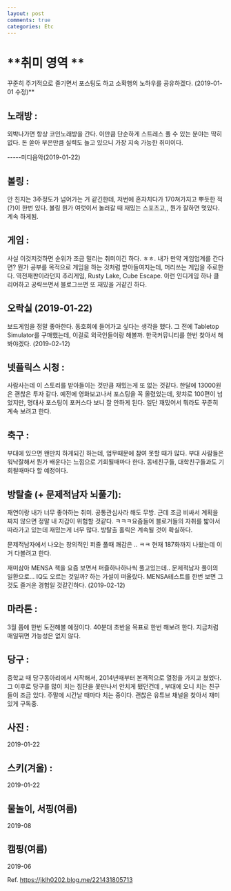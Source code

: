 ```yaml
---
layout: post
comments: true
categories: Etc
---
```


# **취미 영역 **

꾸준히 주기적으로 즐기면서 포스팅도 하고 소확행의 노하우를 공유하겠다. (2019-01-01 수정)**





## 노래방 : 

외박나가면 항상 코인노래방을 간다. 이만큼 단순하게 스트레스 풀 수 있는 분야는 딱히 없다. 돈 쏟아 부은만큼 실력도 늘고 있으니 가장 지속 가능한 취미이다.

-----미디음악(2019-01-22)



## 볼링 : 

안 친지는 3주정도가 넘어가는 거 같긴한데, 저번에 혼자치다가 170쳐가지고 뿌듯한 적(?)이 한번 있다. 볼링 뭔가 여럿이서 놀러갈 때 재밌는 스포츠고,, 뭔가 잘하면 멋있다. 계속 하게됨.





## 게임 : 

사실 이것저것하면 순위가 조금 밀리는 취미이긴 하다. ㅎㅎ. 내가 만약 게임업계를 간다면? 뭔가 공부를 목적으로 게임을 하는 것처럼 받아들여지는데, 머리쓰는 게임을 주로한다. 역전재판이라던지 추리게임, Rusty Lake, Cube Escape. 이런 인디게임 하나 클리어하고 공략쓰면서 블로그쓰면 또 재밌을 거같긴 하다.



## 오락실 (2019-01-22)

보드게임을 정말 좋아한다. 동호회에 들어가고 싶다는 생각을 했다. 그 전에 Tabletop Simulator를 구매했는데, 이걸로 외국인들이랑 해볼까. 한국커뮤니티를 한번 찾아서 해봐야겠다. (2019-02-12)





## 넷플릭스 시청 : 

사람사는데 이 스토리를 받아들이는 것만큼 재밌는게 또 없는 것같다.  한달에 13000원은 괜찮은 투자 같다. 예전에 영화보고나서 포스팅을 꼭 올렸었는데, 왓챠로 100편이 넘었지만, 명대사 포스팅이 포커스다 보니 잘 안하게 된다. 일단 재밌어서 뭐라도 꾸준히 계속 보려고 한다. 





## 축구 :  

부대에 있으면 왠만치 하게되긴 하는데, 업무때문에 참여 못할 때가 많다. 부대 사람들은 워낙잘해서 뭔가 배운다는 느낌으로 기회될때마다 한다. 동네친구들, 대학친구들과도 기회될때마다 할 예정이다.





## 방탈출 (+ 문제적남자 뇌풀기): 

재연이랑 내가 너무 좋아하는 취미. 공통관심사라 해도 무방. 근데 조금 비싸서 계획을 짜지 않으면 정말 내 지갑이 위험할 것같다. ㅋㅋㅋ요즘들어 블로거들의 자취를 밟아서 따라가고 있는데 재밌는게 너무 많다. 방탈출 홀릭은 계속될 것이 확실하다.

문제적남자에서 나오는 창의적인 퍼즐 풀때 쾌감은 .. ㅋㅋ 현재 187화까지 나왔는데 이거 다볼려고 한다.

재미삼아 MENSA 책을 요즘 보면서 퍼즐하나하나씩 풀고있는데.. 문제적남자 풀이의 일환으로... IQ도 오르는 것일까? 하는 가설이 떠올랐다. MENSA테스트를 한번 보면 그것도 즐거운 경험일 것같긴하다. (2019-02-12)





## 마라톤 : 

3월 쯤에 한번 도전해볼 예정이다. 40분대 초반을 목표로 한번 해보려 한다. 지금처럼 매일뛰면 가능성은 없지 않다.





## 당구 :

중학교 때 당구동아리에서 시작해서, 2014년때부터 본격적으로 열정을 가지고 쳤었다. 그 이후로 당구를 많이 치는 집단을 못만나서 안치게 됐던건데 , 부대에 오니 치는 친구들이 조금 있다. 주말에 시간날 때마다 치는 중이다. 괜찮은 유튜브 채널을 찾아서 재미있게 구독중.





## 사진 : 

2019-01-22





## 스키(겨울) :

2019-01-22





## 물놀이, 서핑(여름)

2019-08





## 캠핑(여름)

2019-06



Ref. https://jklh0202.blog.me/221431805713